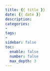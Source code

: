 ```yaml
---
title: {{ title }}
date: {{ date }}
description: 
categories:
- 
tags:
- 
sidebar: false
toc:
  enable: false
  number: false
  max_depth: 3
---
```

